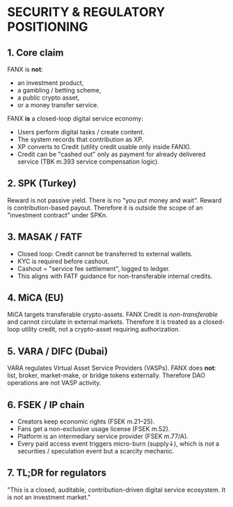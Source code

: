 # SECURITY & REGULATORY POSITIONING

## 1. Core claim
FANX is **not**:
- an investment product,
- a gambling / betting scheme,
- a public crypto asset,
- or a money transfer service.

FANX **is** a closed-loop digital service economy:
- Users perform digital tasks / create content.
- The system records that contribution as XP.
- XP converts to Credit (utility credit usable only inside FANX).
- Credit can be "cashed out" only as payment for already delivered service
  (TBK m.393 service compensation logic).

## 2. SPK (Turkey)
Reward is not passive yield. There is no "you put money and wait".
Reward is contribution-based payout.
Therefore it is outside the scope of an "investment contract" under SPKn.

## 3. MASAK / FATF
- Closed loop: Credit cannot be transferred to external wallets.
- KYC is required before cashout.
- Cashout = "service fee settlement", logged to ledger.
- This aligns with FATF guidance for non-transferable internal credits.

## 4. MiCA (EU)
MiCA targets transferable crypto-assets.
FANX Credit is *non-transferable* and cannot circulate in external markets.
Therefore it is treated as a closed-loop utility credit, not a crypto-asset
requiring authorization.

## 5. VARA / DIFC (Dubai)
VARA regulates Virtual Asset Service Providers (VASPs).
FANX does **not**: list, broker, market-make, or bridge tokens externally.
Therefore DAO operations are not VASP activity.

## 6. FSEK / IP chain
- Creators keep economic rights (FSEK m.21–25).
- Fans get a non-exclusive usage license (FSEK m.52).
- Platform is an intermediary service provider (FSEK m.77/A).
- Every paid access event triggers micro-burn (supply↓), which is *not*
  a securities / speculation event but a scarcity mechanic.

## 7. TL;DR for regulators
"This is a closed, auditable, contribution-driven digital service
ecosystem. It is not an investment market."
